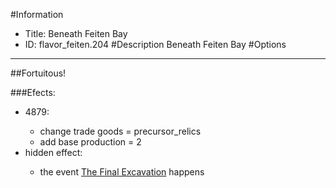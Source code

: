 #Information
 - Title: Beneath Feiten Bay
 - ID: flavor_feiten.204
#Description
Beneath Feiten Bay
#Options

___
##Fortuitous!

###Efects:<ul><li>4879:</li><ul><li>change trade goods = precursor_relics</li><li>add base production = 2</li></ul><li>hidden effect:</li><ul><li>the event [The Final Excavation](../events/the_final_excavation.md) happens</li></ul></ul>
